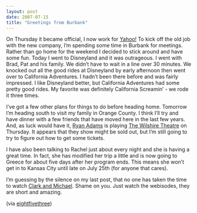 ```yaml
---
layout: post
date: 2007-07-15
title: "Greetings from Burbank"
---
```

<p>On Thursday it became official, I now work for <a href="http://www.yahoo.com">Yahoo!</a> To kick off the old job with the new company, I’m spending some time in Burbank for meetings. Rather than go home for the weekend I decided to stick around and have some fun. Today I went to Disneyland and it was outrageous. I went with Brad, Pat and his family. We didn’t have to wait in a line over 30 minutes. We knocked out all the good rides at Disneyland by early afternoon then went over to California Adventures. I hadn’t been there before and was fairly impressed. I like Disneyland better, but California Adventures had some pretty good rides. My favorite was definitely California Screamin’ - we rode it three times.</p><p>I’ve got a few other plans for things to do before heading home. Tomorrow I’m heading south to visit my family in Orange County. I think I’ll try and have dinner with a few friends that have moved here in the last few years. And, as luck would have it, <a href="http://www.ryan-adams.com">Ryan Adams</a> is playing <a href="http://www.wtbh.org/index.html">The Wilshire Theatre</a> on Thursday. It appears that they show might be sold out, but I’m still going to try to figure out how to get some tickets.</p><p>I have also been talking to Rachel just about every night and she is having a great time. In fact, she has modified her trip a little and is now going to Greece for about five days after her program ends. This means she won’t get in to Kansas City until late on July 25th (for anyone that cares).</p><p>I’m guessing by the silence on my last post, that no one has taken the time to watch <a href="http://www.clarkandmichael.com">Clark and Michael</a>. Shame on you. Just watch the webisodes, they are short and amazing.</p><p>
 (via <a href="http://www.eightfivethree.com/2007/07/14/greetings-from-burbank/">eightfivethree</a>)</p>